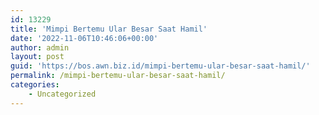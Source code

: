 ```yaml
---
id: 13229
title: 'Mimpi Bertemu Ular Besar Saat Hamil'
date: '2022-11-06T10:46:06+00:00'
author: admin
layout: post
guid: 'https://bos.awn.biz.id/mimpi-bertemu-ular-besar-saat-hamil/'
permalink: /mimpi-bertemu-ular-besar-saat-hamil/
categories:
    - Uncategorized
---
```


